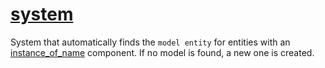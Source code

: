 # [system](system.hpp)

System that automatically finds the `model entity` for entities with an [instance_of_name](../data/instance_of_name.md) component. If no model is found, a new one is created.